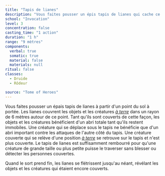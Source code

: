 ```yaml
---
title: "Tapis de lianes"
description: "Vous faites pousser un épis tapis de lianes qui cache ce qui se trouve en dessous."
school: "Invocation"
level: 3
concentration: false
casting_time: "1 action"
duration: "1 h"
range: "9 mètres"
components:
  verbal: true
  somatic: true
  material: false
  materials: null
ritual: false
classes:
  - Druide
  - Rôdeur

source: "Tome of Heroes"
---
```

Vous faites pousser un épais tapis de lianes à partir d'un point du sol à portée. Les lianes couvrent les objets et les créatures [_à terre_](/gerer-la-sante-du-personnage/#a-terre) dans un rayon de 6&nbsp;mètres autour de ce point. Tant qu'ils sont couverts de cette façon, les objets et les créatures bénéficient d'un abri totale tant qu'ils restent immobiles. Une créature qui se déplace sous le tapis ne bénéficie que d'un abri important contre les attaques de l'autre côté du tapis. Une créature couverte qui se relève d'une position [_à terre_](/gerer-la-sante-du-personnage/#a-terre) se retrouve sur le tapis et n'est plus couverte. Le tapis de lianes est suffisamment rembourré pour qu'une créature de grande taille ou plus petite puisse le traverser sans blesser ou détecter les personnes couvertes.

Quand le sort prend fin, les lianes se flétrissent jusqu'au néant, révélant les objets et les créatures qui étaient encore couverts.
